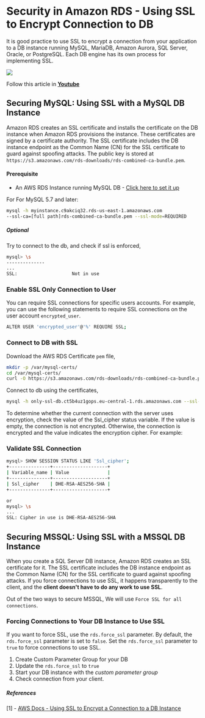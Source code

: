 # Security in Amazon RDS - Using SSL to Encrypt Connection to DB

It is good practice to use SSL to encrypt a connection from your application to a DB instance running MySQL, MariaDB, Amazon Aurora, SQL Server, Oracle, or PostgreSQL. Each DB engine has its own process for implementing SSL.

![](https://raw.githubusercontent.com/miztiik/AWS-Demos/master/How-To/setup-ssl-connection-to-rds/images/SSL-to-RDS.png)

Follow this article in **[Youtube](https://www.youtube.com/channel/UC_evcfxhjjui5hChhLE08tQ/playlists)**

## Securing MySQL: Using SSL with a MySQL DB Instance
Amazon RDS creates an SSL certificate and installs the certificate on the DB instance when Amazon RDS provisions the instance. These certificates are signed by a certificate authority. The SSL certificate includes the DB instance endpoint as the Common Name (CN) for the SSL certificate to guard against spoofing attacks. The public key is stored at `https://s3.amazonaws.com/rds-downloads/rds-combined-ca-bundle.pem`.

#### Prerequisite
 - An AWS RDS Instance running MySQL DB - [Click here to set it up](https://youtu.be/iwTHRT9p6fI?t=30)

For For MySQL 5.7 and later:
```sh
mysql -h myinstance.c9akciq32.rds-us-east-1.amazonaws.com
--ssl-ca=[full path]rds-combined-ca-bundle.pem --ssl-mode=REQUIRED
```

##### Optional
Try to connect to the db, and check if ssl is enforced,
```sh
mysql> \s
--------------
...
SSL:                    Not in use
```

### Enable SSL Only Connection to User
You can require SSL connections for specific users accounts. For example, you can use the following statements to require SSL connections on the user account `encrypted_user`.

```sh
ALTER USER 'encrypted_user'@'%' REQUIRE SSL; 
```

### Connect to DB with SSL
Download the AWS RDS Certificate `pem` file,
```sh
mkdir -p /var/mysql-certs/
cd /var/mysql-certs/
curl -O https://s3.amazonaws.com/rds-downloads/rds-combined-ca-bundle.pem
```
Connect to db using the certificates,
```sh
mysql -h only-ssl-db.ct5b4uz1gops.eu-central-1.rds.amazonaws.com --ssl-ca=/var/mysql-certs/rds-combined-ca-bundle.pem --ssl-mode=REQUIRED -u onlyssldbusr -P 3306 -p
```

To determine whether the current connection with the server uses encryption, check the value of the Ssl_cipher status variable. If the value is empty, the connection is not encrypted. Otherwise, the connection is encrypted and the value indicates the encryption cipher. For example:


### Validate SSL Connection
```sh
mysql> SHOW SESSION STATUS LIKE 'Ssl_cipher';
+---------------+--------------------+
| Variable_name | Value              |
+---------------+--------------------+
| Ssl_cipher    | DHE-RSA-AES256-SHA |
+---------------+--------------------+

or
mysql> \s
...
SSL: Cipher in use is DHE-RSA-AES256-SHA
```

## Securing MSSQL: Using SSL with a MSSQL DB Instance
When you create a SQL Server DB instance, Amazon RDS creates an SSL certificate for it. The SSL certificate includes the DB instance endpoint as the Common Name (CN) for the SSL certificate to guard against spoofing attacks. If you force connections to use SSL, it happens transparently to the client, and the **client doesn't have to do any work to use SSL**.

 Out of the two ways to secure MSSQL, We will use `Force SSL for all connections`.

### Forcing Connections to Your DB Instance to Use SSL
If you want to force SSL, use the `rds.force_ssl` parameter. By default, the `rds.force_ssl` parameter is set to `false`. Set the `rds.force_ssl` parameter to `true` to force connections to use SSL.

1. Create Custom Parameter Group for your DB
1. Update the `rds.force_ssl` to `true`
1. Start your DB instance with the _custom parameter group_
1. Check connection from your client.


##### References
[1] - [AWS Docs - Using SSL to Encrypt a Connection to a DB Instance](https://docs.aws.amazon.com/AmazonRDS/latest/UserGuide/UsingWithRDS.SSL.html)
